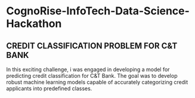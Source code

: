 # CognoRise-InfoTech-Data-Science-Hackathon

## CREDIT CLASSIFICATION PROBLEM FOR C&T BANK

In this exciting challenge, i was engaged in developing a model for predicting credit classification for C&T Bank. 
The goal was to develop robust machine learning models capable of accurately categorizing credit applicants into predefined classes.
